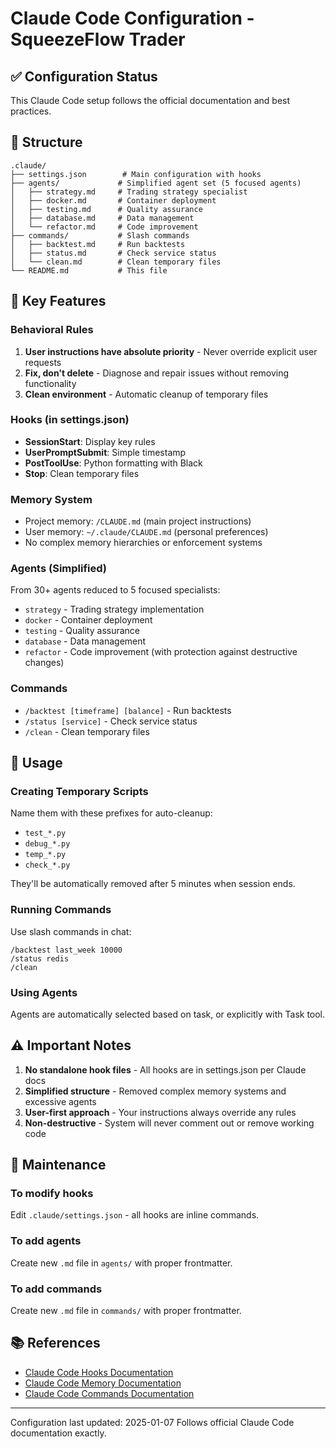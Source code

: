 # Claude Code Configuration - SqueezeFlow Trader

## ✅ Configuration Status

This Claude Code setup follows the official documentation and best practices.

## 📁 Structure

```
.claude/
├── settings.json        # Main configuration with hooks
├── agents/             # Simplified agent set (5 focused agents)
│   ├── strategy.md     # Trading strategy specialist
│   ├── docker.md       # Container deployment
│   ├── testing.md      # Quality assurance
│   ├── database.md     # Data management
│   └── refactor.md     # Code improvement
├── commands/           # Slash commands
│   ├── backtest.md     # Run backtests
│   ├── status.md       # Check service status
│   └── clean.md        # Clean temporary files
└── README.md           # This file
```

## 🎯 Key Features

### Behavioral Rules
1. **User instructions have absolute priority** - Never override explicit user requests
2. **Fix, don't delete** - Diagnose and repair issues without removing functionality
3. **Clean environment** - Automatic cleanup of temporary files

### Hooks (in settings.json)
- **SessionStart**: Display key rules
- **UserPromptSubmit**: Simple timestamp
- **PostToolUse**: Python formatting with Black
- **Stop**: Clean temporary files

### Memory System
- Project memory: `/CLAUDE.md` (main project instructions)
- User memory: `~/.claude/CLAUDE.md` (personal preferences)
- No complex memory hierarchies or enforcement systems

### Agents (Simplified)
From 30+ agents reduced to 5 focused specialists:
- `strategy` - Trading strategy implementation
- `docker` - Container deployment
- `testing` - Quality assurance
- `database` - Data management
- `refactor` - Code improvement (with protection against destructive changes)

### Commands
- `/backtest [timeframe] [balance]` - Run backtests
- `/status [service]` - Check service status
- `/clean` - Clean temporary files

## 🚀 Usage

### Creating Temporary Scripts
Name them with these prefixes for auto-cleanup:
- `test_*.py`
- `debug_*.py`
- `temp_*.py`
- `check_*.py`

They'll be automatically removed after 5 minutes when session ends.

### Running Commands
Use slash commands in chat:
```
/backtest last_week 10000
/status redis
/clean
```

### Using Agents
Agents are automatically selected based on task, or explicitly with Task tool.

## ⚠️ Important Notes

1. **No standalone hook files** - All hooks are in settings.json per Claude docs
2. **Simplified structure** - Removed complex memory systems and excessive agents
3. **User-first approach** - Your instructions always override any rules
4. **Non-destructive** - System will never comment out or remove working code

## 🔧 Maintenance

### To modify hooks
Edit `.claude/settings.json` - all hooks are inline commands.

### To add agents
Create new `.md` file in `agents/` with proper frontmatter.

### To add commands
Create new `.md` file in `commands/` with proper frontmatter.

## 📚 References

- [Claude Code Hooks Documentation](https://docs.anthropic.com/en/docs/claude-code/hooks)
- [Claude Code Memory Documentation](https://docs.anthropic.com/en/docs/claude-code/memory)
- [Claude Code Commands Documentation](https://docs.anthropic.com/en/docs/claude-code/slash-commands)

---

Configuration last updated: 2025-01-07
Follows official Claude Code documentation exactly.